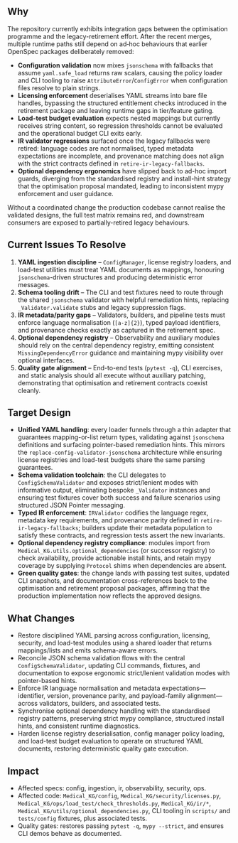 ## Why
The repository currently exhibits integration gaps between the optimisation programme and the legacy-retirement effort. After the recent merges, multiple runtime paths still depend on ad‑hoc behaviours that earlier OpenSpec packages deliberately removed:

- **Configuration validation** now mixes `jsonschema` with fallbacks that assume `yaml.safe_load` returns raw scalars, causing the policy loader and CLI tooling to raise `AttributeError`/`ConfigError` when configuration files resolve to plain strings.
- **Licensing enforcement** deserialises YAML streams into bare file handles, bypassing the structured entitlement checks introduced in the retirement package and leaving runtime gaps in tier/feature gating.
- **Load-test budget evaluation** expects nested mappings but currently receives string content, so regression thresholds cannot be evaluated and the operational budget CLI exits early.
- **IR validator regressions** surfaced once the legacy fallbacks were retired: language codes are not normalised, typed metadata expectations are incomplete, and provenance matching does not align with the strict contracts defined in `retire-ir-legacy-fallbacks`.
- **Optional dependency ergonomics** have slipped back to ad-hoc import guards, diverging from the standardised registry and install-hint strategy that the optimisation proposal mandated, leading to inconsistent mypy enforcement and user guidance.

Without a coordinated change the production codebase cannot realise the validated designs, the full test matrix remains red, and downstream consumers are exposed to partially-retired legacy behaviours.

## Current Issues To Resolve
1. **YAML ingestion discipline** – `ConfigManager`, license registry loaders, and load-test utilities must treat YAML documents as mappings, honouring `jsonschema`-driven structures and producing deterministic error messages.
2. **Schema tooling drift** – The CLI and test fixtures need to route through the shared `jsonschema` validator with helpful remediation hints, replacing `_Validator.validate` stubs and legacy suppression flags.
3. **IR metadata/parity gaps** – Validators, builders, and pipeline tests must enforce language normalisation (`[a-z]{2}`), typed payload identifiers, and provenance checks exactly as captured in the retirement spec.
4. **Optional dependency registry** – Observability and auxiliary modules should rely on the central dependency registry, emitting consistent `MissingDependencyError` guidance and maintaining mypy visibility over optional interfaces.
5. **Quality gate alignment** – End-to-end tests (`pytest -q`), CLI exercises, and static analysis should all execute without auxiliary patching, demonstrating that optimisation and retirement contracts coexist cleanly.

## Target Design
- **Unified YAML handling**: every loader funnels through a thin adapter that guarantees mapping-or-list return types, validating against `jsonschema` definitions and surfacing pointer-based remediation hints. This mirrors the `replace-config-validator-jsonschema` architecture while ensuring license registries and load-test budgets share the same parsing guarantees.
- **Schema validation toolchain**: the CLI delegates to `ConfigSchemaValidator` and exposes strict/lenient modes with informative output, eliminating bespoke `_Validator` instances and ensuring test fixtures cover both success and failure scenarios using structured JSON Pointer messaging.
- **Typed IR enforcement**: `IRValidator` codifies the language regex, metadata key requirements, and provenance parity defined in `retire-ir-legacy-fallbacks`; builders update their metadata population to satisfy these contracts, and regression tests assert the new invariants.
- **Optional dependency registry compliance**: modules import from `Medical_KG.utils.optional_dependencies` (or successor registry) to check availability, provide actionable install hints, and retain mypy coverage by supplying `Protocol` shims when dependencies are absent.
- **Green quality gates**: the change lands with passing test suites, updated CLI snapshots, and documentation cross-references back to the optimisation and retirement proposal packages, affirming that the production implementation now reflects the approved designs.

## What Changes
- Restore disciplined YAML parsing across configuration, licensing, security, and load-test modules using a shared loader that returns mappings/lists and emits schema-aware errors.
- Reconcile JSON schema validation flows with the central `ConfigSchemaValidator`, updating CLI commands, fixtures, and documentation to expose ergonomic strict/lenient validation modes with pointer-based hints.
- Enforce IR language normalisation and metadata expectations—identifier, version, provenance parity, and payload-family alignment—across validators, builders, and associated tests.
- Synchronise optional dependency handling with the standardised registry patterns, preserving strict mypy compliance, structured install hints, and consistent runtime diagnostics.
- Harden license registry deserialisation, config manager policy loading, and load-test budget evaluation to operate on structured YAML documents, restoring deterministic quality gate execution.

## Impact
- Affected specs: config, ingestion, ir, observability, security, ops.
- Affected code: `Medical_KG/config`, `Medical_KG/security/licenses.py`, `Medical_KG/ops/load_test/check_thresholds.py`, `Medical_KG/ir/*`, `Medical_KG/utils/optional_dependencies.py`, CLI tooling in `scripts/` and `tests/config` fixtures, plus associated tests.
- Quality gates: restores passing `pytest -q`, `mypy --strict`, and ensures CLI demos behave as documented.
